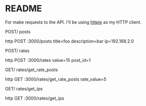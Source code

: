 # README

For make requests to the API. I'll be using [httpie](https://httpie.org) as my HTTP client.

POST/ posts

http POST :3000/posts title=foo description=bar ip=192.168.2.0

POST/ rates

http POST :3000/rates value=15 post_id=1

GET/ rates/get_rate_posts

http GET :3000/rates/get_rate_posts rate_value=5

GET/ rates/get_ips

http GET :3000/rates/get_ips